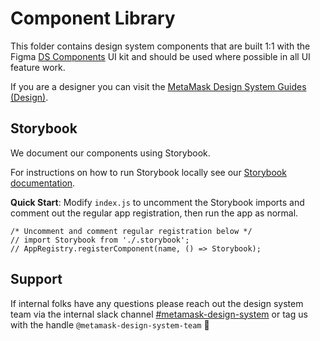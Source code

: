 # Component Library

This folder contains design system components that are built 1:1 with the Figma [DS Components](https://www.figma.com/file/HKpPKij9V3TpsyMV1TpV7C/DS-Components?node-id=16-6) UI kit and should be used where possible in all UI feature work.

If you are a designer you can visit the [MetaMask Design System Guides (Design)](https://www.notion.so/MetaMask-Design-System-Guides-Design-f86ecc914d6b4eb6873a122b83c12940?pvs=4).

## Storybook

We document our components using Storybook.

For instructions on how to run Storybook locally see our [Storybook documentation](../../docs/readme/storybook.md).

**Quick Start**: Modify `index.js` to uncomment the Storybook imports and comment out the regular app registration, then run the app as normal.

```
/* Uncomment and comment regular registration below */
// import Storybook from './.storybook';
// AppRegistry.registerComponent(name, () => Storybook);
```

## Support

If internal folks have any questions please reach out the design system team via the internal slack channel [#metamask-design-system](https://consensys.slack.com/archives/C0354T27M5M) or tag us with the handle `@metamask-design-system-team` 💁
